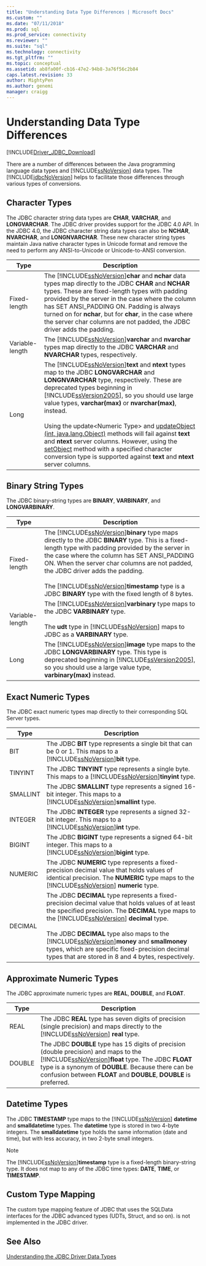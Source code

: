 ```yaml
---
title: "Understanding Data Type Differences | Microsoft Docs"
ms.custom: ""
ms.date: "07/11/2018"
ms.prod: sql
ms.prod_service: connectivity
ms.reviewer: ""
ms.suite: "sql"
ms.technology: connectivity
ms.tgt_pltfrm: ""
ms.topic: conceptual
ms.assetid: ab8fa00f-cb16-47e2-94b8-3a76f56c2b84
caps.latest.revision: 33
author: MightyPen
ms.author: genemi
manager: craigg
---
```

# Understanding Data Type Differences
[!INCLUDE[Driver_JDBC_Download](../../includes/driver_jdbc_download.md)]

  There are a number of differences between the Java programming language data types and [!INCLUDE[ssNoVersion](../../includes/ssnoversion_md.md)] data types. The [!INCLUDE[jdbcNoVersion](../../includes/jdbcnoversion_md.md)] helps to facilitate those differences through various types of conversions.  
  
## Character Types  
 The JDBC character string data types are **CHAR**, **VARCHAR**, and **LONGVARCHAR**. The JDBC driver provides support for the JDBC 4.0 API. In the JDBC 4.0, the JDBC character string data types can also be **NCHAR**, **NVARCHAR**, and **LONGNVARCHAR**. These new character string types maintain Java native character types in Unicode format and remove the need to perform any ANSI-to-Unicode or Unicode-to-ANSI conversion.  
  
|Type|Description|  
|----------|-----------------|  
|Fixed-length|The [!INCLUDE[ssNoVersion](../../includes/ssnoversion_md.md)]**char** and **nchar** data types map directly to the JDBC **CHAR** and **NCHAR** types. These are fixed-length types with padding provided by the server in the case where the column has SET ANSI_PADDING ON. Padding is always turned on for **nchar**, but for **char**, in the case where the server char columns are not padded, the JDBC driver adds the padding.|  
|Variable-length|The [!INCLUDE[ssNoVersion](../../includes/ssnoversion_md.md)]**varchar** and **nvarchar** types map directly to the JDBC **VARCHAR** and **NVARCHAR** types, respectively.|  
|Long|The [!INCLUDE[ssNoVersion](../../includes/ssnoversion_md.md)]**text** and **ntext** types map to the JDBC **LONGVARCHAR** and **LONGNVARCHAR** type, respectively. These are deprecated types beginning in [!INCLUDE[ssVersion2005](../../includes/ssversion2005_md.md)], so you should use large value types, **varchar(max)** or **nvarchar(max)**, instead.<br /><br /> Using the update\<Numeric Type> and [updateObject (int, java.lang.Object)](../../connect/jdbc/reference/updateobject-method-int-java-lang-object.md) methods will fail against **text** and **ntext** server columns. However, using the [setObject](../../connect/jdbc/reference/setobject-method-sqlserverpreparedstatement.md) method with a specified character conversion type is supported against **text** and **ntext** server columns.|  
  
## Binary String Types  
 The JDBC binary-string types are **BINARY**, **VARBINARY**, and **LONGVARBINARY**.  
  
|Type|Description|  
|----------|-----------------|  
|Fixed-length|The [!INCLUDE[ssNoVersion](../../includes/ssnoversion_md.md)]**binary** type maps directly to the JDBC **BINARY** type. This is a fixed-length type with padding provided by the server in the case where the column has SET ANSI_PADDING ON. When the server char columns are not padded, the JDBC driver adds the padding.<br /><br /> The [!INCLUDE[ssNoVersion](../../includes/ssnoversion_md.md)]**timestamp** type is a JDBC **BINARY** type with the fixed length of 8 bytes.|  
|Variable-length|The [!INCLUDE[ssNoVersion](../../includes/ssnoversion_md.md)]**varbinary** type maps to the JDBC **VARBINARY** type.<br /><br /> The **udt** type in [!INCLUDE[ssNoVersion](../../includes/ssnoversion_md.md)] maps to JDBC as a **VARBINARY** type.|  
|Long|The [!INCLUDE[ssNoVersion](../../includes/ssnoversion_md.md)]**image** type maps to the JDBC **LONGVARBINARY** type. This type is deprecated beginning in [!INCLUDE[ssVersion2005](../../includes/ssversion2005_md.md)], so you should use a large value type, **varbinary(max)** instead.|  
  
## Exact Numeric Types  
 The JDBC exact numeric types map directly to their corresponding SQL Server types.  
  
|Type|Description|  
|----------|-----------------|  
|BIT|The JDBC **BIT** type represents a single bit that can be 0 or 1. This maps to a [!INCLUDE[ssNoVersion](../../includes/ssnoversion_md.md)]**bit** type.|  
|TINYINT|The JDBC **TINYINT** type represents a single byte. This maps to a [!INCLUDE[ssNoVersion](../../includes/ssnoversion_md.md)]**tinyint** type.|  
|SMALLINT|The JDBC **SMALLINT** type represents a signed 16-bit integer. This maps to a [!INCLUDE[ssNoVersion](../../includes/ssnoversion_md.md)]**smallint** type.|  
|INTEGER|The JDBC **INTEGER** type represents a signed 32-bit integer. This maps to a [!INCLUDE[ssNoVersion](../../includes/ssnoversion_md.md)]**int** type.|  
|BIGINT|The JDBC **BIGINT** type represents a signed 64-bit integer. This maps to a [!INCLUDE[ssNoVersion](../../includes/ssnoversion_md.md)]**bigint** type.|  
|NUMERIC|The JDBC **NUMERIC** type represents a fixed-precision decimal value that holds values of identical precision. The **NUMERIC** type maps to the [!INCLUDE[ssNoVersion](../../includes/ssnoversion_md.md)] **numeric** type.|  
|DECIMAL|The JDBC **DECIMAL** type represents a fixed-precision decimal value that holds values of at least the specified precision. The **DECIMAL** type maps to the [!INCLUDE[ssNoVersion](../../includes/ssnoversion_md.md)] **decimal** type.<br /><br /> The JDBC **DECIMAL** type also maps to the [!INCLUDE[ssNoVersion](../../includes/ssnoversion_md.md)]**money** and **smallmoney** types, which are specific fixed-precision decimal types that are stored in 8 and 4 bytes, respectively.|  
  
## Approximate Numeric Types  
 The JDBC approximate numeric types are **REAL**, **DOUBLE**, and **FLOAT**.  
  
|Type|Description|  
|----------|-----------------|  
|REAL|The JDBC **REAL** type has seven digits of precision (single precision) and maps directly to the [!INCLUDE[ssNoVersion](../../includes/ssnoversion_md.md)] **real** type.|  
|DOUBLE|The JDBC **DOUBLE** type has 15 digits of precision (double precision) and maps to the [!INCLUDE[ssNoVersion](../../includes/ssnoversion_md.md)]**float** type. The JDBC **FLOAT** type is a synonym of **DOUBLE**. Because there can be confusion between **FLOAT** and **DOUBLE**, **DOUBLE** is preferred.|  
  
## Datetime Types  
 The JDBC **TIMESTAMP** type maps to the [!INCLUDE[ssNoVersion](../../includes/ssnoversion_md.md)] **datetime** and **smalldatetime** types. The **datetime** type is stored in two 4-byte integers. The **smalldatetime** type holds the same information (date and time), but with less accuracy, in two 2-byte small integers.  
  
> [!NOTE]  
>  The [!INCLUDE[ssNoVersion](../../includes/ssnoversion_md.md)]**timestamp** type is a fixed-length binary-string type. It does not map to any of the JDBC time types: **DATE**, **TIME**, or **TIMESTAMP**.  
  
## Custom Type Mapping  
 The custom type mapping feature of JDBC that uses the SQLData interfaces for the JDBC advanced types (UDTs, Struct, and so on). is not implemented in the JDBC driver.  
  
## See Also  
 [Understanding the JDBC Driver Data Types](../../connect/jdbc/understanding-the-jdbc-driver-data-types.md)  
  
  
